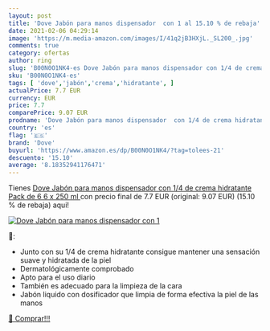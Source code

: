 ```yaml
---
layout: post
title: 'Dove Jabón para manos dispensador  con 1 al 15.10 % de rebaja'
date: 2021-02-06 04:29:14
image: 'https://m.media-amazon.com/images/I/41q2jB3HXjL._SL200_.jpg'
comments: true
category: ofertas
author: ring
slug: 'B00N0O1NK4-es Dove Jabón para manos dispensador con 1/4 de crema...'
sku: 'B00N0O1NK4-es'
tags: [ 'dove','jabón','crema','hidratante', ]
actualPrice: 7.7 EUR
currency: EUR
price: 7.7
comparePrice: 9.07 EUR
prodname: 'Dove Jabón para manos dispensador  con 1/4 de crema hidratante  Pack de 6  6 x 250 ml '
country: 'es'
flag: '🇪🇸'
brand: 'Dove'
buyurl: 'https://www.amazon.es/dp/B00N0O1NK4/?tag=tolees-21'
descuento: '15.10'
average: '8.18352941176471'
---
```


Tienes [Dove Jabón para manos dispensador  con 1/4 de crema hidratante  Pack de 6  6 x 250 ml ](https://www.amazon.es/dp/B00N0O1NK4/?tag=tolees-21) con precio final de  7.7 EUR (original: 9.07 EUR) (15.10 %  de rebaja) aqui!

[![Dove Jabón para manos dispensador  con 1](https://m.media-amazon.com/images/I/41q2jB3HXjL._SL200_.jpg)](https://www.amazon.es/dp/B00N0O1NK4/?tag=tolees-21)

🔎:

- Junto con su 1/4 de crema hidratante consigue mantener una sensación suave y hidratada de la piel
- Dermatológicamente comprobado
- Apto para el uso diario
- También es adecuado para la limpieza de la cara
- Jabón liquido con dosificador que limpia de forma efectiva la piel de las manos

[🛒 Comprar!!!](https://www.amazon.es/dp/B00N0O1NK4/?tag=tolees-21)
